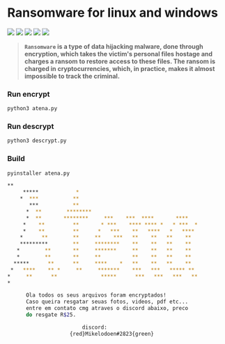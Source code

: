 <!-- Links -->
[bmac]: https://www.buymeacoffee.com/adi1090x
[ko-fi]: https://ko-fi.com/adi1090x
[paypal]: https://www.paypal.com/cgi-bin/webscr?cmd=_s-xclick&hosted_button_id=U3VK2SSVQWAPN
[patreon]: https://www.patreon.com/adi1090x

# Ransomware for linux and windows

<p align="left">
  <img src="https://img.shields.io/badge/Maintained%3F-Yes-green?style=for-the-badge">
  <img src="https://img.shields.io/github/license/adi1090x/termux-style?style=for-the-badge">
  <img src="https://img.shields.io/github/stars/adi1090x/termux-style?style=for-the-badge">
  <img src="https://img.shields.io/github/forks/adi1090x/termux-style?color=teal&style=for-the-badge">
  <img src="https://img.shields.io/github/issues/adi1090x/termux-style?color=violet&style=for-the-badge">
</p>

> **`Ransomware` is a type of data hijacking malware, done through encryption, which takes the victim's personal files hostage and charges a ransom to restore access to these files. The ransom is charged in cryptocurrencies, which, in practice, makes it almost impossible to track the criminal.**
### Run encrypt

```bash
python3 atena.py
```

### Run descrypt
```bash
python3 descrypt.py
```

### Build
```bash
pyinstaller atena.py
```


```bash
**
     *****            *
    *  ***           **
       ***           **
      *  **        ********
      *  **       ********     ***    ***  ****       ****
     *    **         **       * ***    **** **** *   * ***  *
     *    **         **      *   ***    **   ****   *   ****
    *      **        **     **    ***   **    **   **    **
    *********        **     ********    **    **   **    **
   *        **       **     *******     **    **   **    **
   *        **       **     **          **    **   **    **
  *****      **      **     ****    *   **    **   **    **
 *   ****    ** *     **     *******    ***   ***   ***** **
*     **      **              *****      ***   ***   ***   **
*

      Ola todos os seus arquivos foram encryptados!
      Caso queira resgatar seuas fotos, videos, pdf etc...
      entre em contato cmg atraves o discord abaixo, preco
      do resgate R$25.

                        discord:
                    {red}Mikelodoen#2823{green}
```
